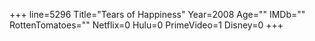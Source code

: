 +++
line=5296
Title="Tears of Happiness"
Year=2008
Age=""
IMDb=""
RottenTomatoes=""
Netflix=0
Hulu=0
PrimeVideo=1
Disney=0
+++


